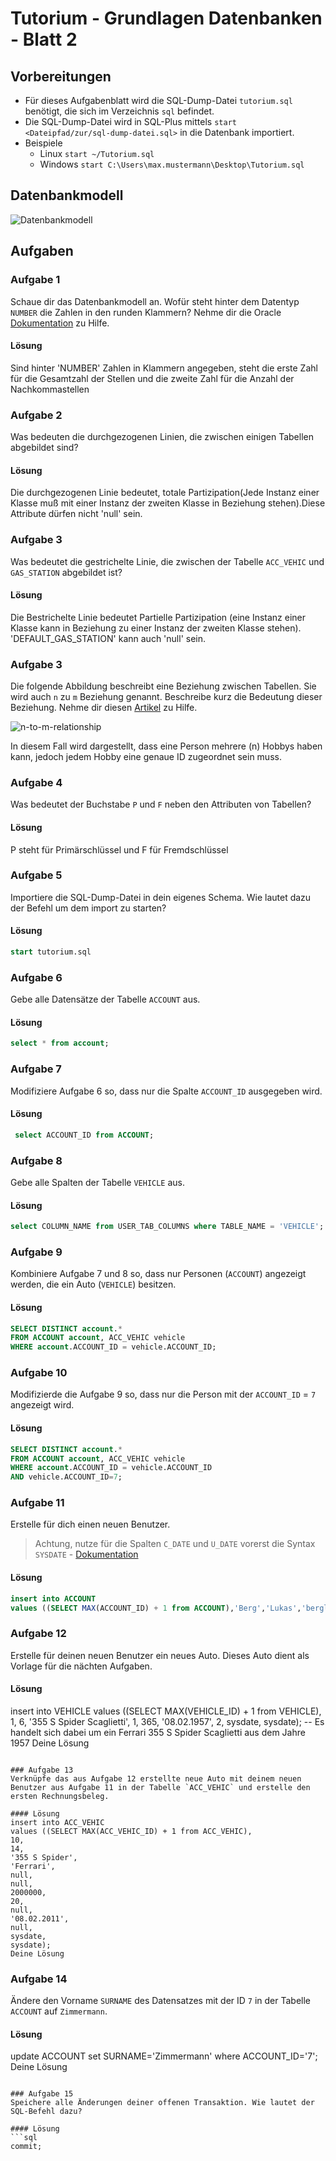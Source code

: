 # Tutorium - Grundlagen Datenbanken - Blatt 2

## Vorbereitungen
* Für dieses Aufgabenblatt wird die SQL-Dump-Datei `tutorium.sql` benötigt, die sich im Verzeichnis `sql` befindet.
* Die SQL-Dump-Datei wird in SQL-Plus mittels `start <Dateipfad/zur/sql-dump-datei.sql>` in die Datenbank importiert.
* Beispiele
  * Linux `start ~/Tutorium.sql`
  * Windows `start C:\Users\max.mustermann\Desktop\Tutorium.sql`

## Datenbankmodell
![Datenbankmodell](./img/datamodler_schema.png)

## Aufgaben

### Aufgabe 1
Schaue dir das Datenbankmodell an. Wofür steht hinter dem Datentyp `NUMBER` die Zahlen in den runden Klammern?
Nehme dir die Oracle [Dokumentation](https://docs.oracle.com/cd/B28359_01/server.111/b28318/datatype.htm#CNCPT012) zu Hilfe.

#### Lösung
Sind hinter 'NUMBER' Zahlen in Klammern angegeben, steht die erste Zahl für die Gesamtzahl der Stellen und die zweite Zahl für die Anzahl der Nachkommastellen

### Aufgabe 2
Was bedeuten die durchgezogenen Linien, die zwischen einigen Tabellen abgebildet sind?

#### Lösung
Die durchgezogenen Linie bedeutet, totale Partizipation(Jede Instanz einer Klasse muß mit einer Instanz der zweiten
Klasse in Beziehung stehen).Diese Attribute dürfen nicht 'null' sein.

### Aufgabe 3
Was bedeutet die gestrichelte Linie, die zwischen der Tabelle `ACC_VEHIC` und `GAS_STATION` abgebildet ist?

#### Lösung
Die Bestrichelte Linie bedeutet Partielle Partizipation (eine Instanz einer Klasse kann in Beziehung zu einer
Instanz der zweiten Klasse stehen). 'DEFAULT_GAS_STATION' kann auch 'null' sein.

### Aufgabe 3
Die folgende Abbildung beschreibt eine Beziehung zwischen Tabellen. Sie wird auch `n` zu `m` Beziehung genannt. Beschreibe kurz die Bedeutung dieser Beziehung.
Nehme dir diesen [Artikel](https://glossar.hs-augsburg.de/Beziehungstypen) zu Hilfe.

![n-to-m-relationship](./img/n-to-m-relationship.png)

In diesem Fall wird dargestellt, dass eine Person mehrere (n) Hobbys haben kann, jedoch jedem Hobby eine genaue ID zugeordnet sein muss.

### Aufgabe 4
Was bedeutet der Buchstabe `P` und `F` neben den Attributen von Tabellen?

#### Lösung
P steht für Primärschlüssel und F für Fremdschlüssel

### Aufgabe 5
Importiere die SQL-Dump-Datei in dein eigenes Schema. Wie lautet dazu der Befehl um dem import zu starten?

#### Lösung
```sql
start tutorium.sql
```

### Aufgabe 6
Gebe alle Datensätze der Tabelle `ACCOUNT` aus.

#### Lösung
```sql
select * from account;
```

### Aufgabe 7
Modifiziere Aufgabe 6 so, dass nur die Spalte `ACCOUNT_ID` ausgegeben wird.

#### Lösung
```sql
 select ACCOUNT_ID from ACCOUNT;
```

### Aufgabe 8
Gebe alle Spalten der Tabelle `VEHICLE` aus.

#### Lösung
```sql
select COLUMN_NAME from USER_TAB_COLUMNS where TABLE_NAME = 'VEHICLE';
```

### Aufgabe 9
Kombiniere Aufgabe 7 und 8 so, dass nur Personen (`ACCOUNT`) angezeigt werden, die ein Auto (`VEHICLE`) besitzen.

#### Lösung
```sql
SELECT DISTINCT account.* 
FROM ACCOUNT account, ACC_VEHIC vehicle 
WHERE account.ACCOUNT_ID = vehicle.ACCOUNT_ID;
```

### Aufgabe 10
Modifizierde die Aufgabe 9 so, dass nur die Person mit der `ACCOUNT_ID` = `7` angezeigt wird.

#### Lösung
```sql
SELECT DISTINCT account.* 
FROM ACCOUNT account, ACC_VEHIC vehicle 
WHERE account.ACCOUNT_ID = vehicle.ACCOUNT_ID
AND vehicle.ACCOUNT_ID=7;
```

### Aufgabe 11
Erstelle für dich einen neuen Benutzer.
> Achtung, nutze für die Spalten `C_DATE` und `U_DATE` vorerst die Syntax `SYSDATE` - [Dokumentation](https://docs.oracle.com/cd/B19306_01/server.102/b14200/functions172.htm)

#### Lösung
```sql
insert into ACCOUNT
values ((SELECT MAX(ACCOUNT_ID) + 1 from ACCOUNT),'Berg','Lukas','berglu@hochschule-trier.de',sysdate,sysdate);

```

### Aufgabe 12
Erstelle für deinen neuen Benutzer ein neues Auto. Dieses Auto dient als Vorlage für die nächten Aufgaben.

#### Lösung
insert into VEHICLE
values ((SELECT MAX(VEHICLE_ID) + 1 from VEHICLE),
1,
6,
'355 S Spider Scaglietti',
1,
365,
'08.02.1957',
2,
sysdate,
sysdate);
-- Es handelt sich dabei um ein Ferrari 355 S Spider Scaglietti aus dem Jahre 1957
Deine Lösung
```

### Aufgabe 13
Verknüpfe das aus Aufgabe 12 erstellte neue Auto mit deinem neuen Benutzer aus Aufgabe 11 in der Tabelle `ACC_VEHIC` und erstelle den ersten Rechnungsbeleg.

#### Lösung
insert into ACC_VEHIC
values ((SELECT MAX(ACC_VEHIC_ID) + 1 from ACC_VEHIC),
10,
14,
'355 S Spider',
'Ferrari',
null,
null,
2000000,
20,
null,
'08.02.2011',
null,
sysdate,
sysdate);
Deine Lösung
```

### Aufgabe 14
Ändere den Vorname `SURNAME` des Datensatzes mit der ID `7` in der Tabelle `ACCOUNT` auf `Zimmermann`.

#### Lösung
update ACCOUNT set SURNAME='Zimmermann' where ACCOUNT_ID='7';
Deine Lösung
```

### Aufgabe 15
Speichere alle Änderungen deiner offenen Transaktion. Wie lautet der SQL-Befehl dazu?

#### Lösung
```sql
commit;
```


